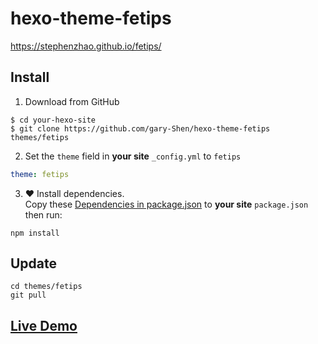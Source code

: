 # hexo-theme-fetips

https://stephenzhao.github.io/fetips/
## Install

1. Download from GitHub
```shell
$ cd your-hexo-site
$ git clone https://github.com/gary-Shen/hexo-theme-fetips themes/fetips
```
2. Set the `theme` field in **your site** `_config.yml` to `fetips`
```yml
theme: fetips
```
3. ❤️ Install dependencies.  
Copy these [Dependencies in package.json](https://github.com/gary-Shen/hexo-theme-fetips/blob/master/package.json#L6) to **your site** `package.json` then run:
```
npm install
```

## Update

```shell
cd themes/fetips
git pull
```

## [Live Demo](https://stephenzhao.github.io/fetips/)
